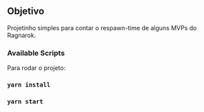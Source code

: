 ## Objetivo
Projetinho simples para contar o respawn-time de alguns MVPs do Ragnarok.

### Available Scripts

Para rodar o projeto:
### `yarn install`
### `yarn start`

